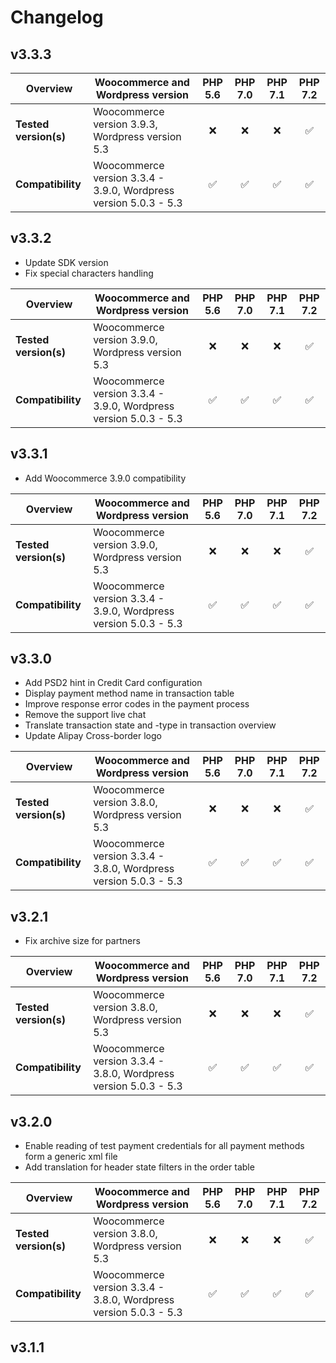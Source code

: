 # Changelog

## v3.3.3

| Overview | Woocommerce and Wordpress version | PHP 5.6 | PHP 7.0 | PHP 7.1 | PHP 7.2 |  
|-----------------------|------------------------------------------------------------------|:-------:|:-------:|:-------:|:-------:|  
| __Tested version(s)__ | Woocommerce version 3.9.3, Wordpress version 5.3 | :x: | :x: | :x: | ✅ |  
| __Compatibility__ | Woocommerce version 3.3.4 - 3.9.0, Wordpress version 5.0.3 - 5.3 | ✅ | ✅ | ✅ | ✅ | 

## v3.3.2

*   Update SDK version
*   Fix special characters handling

| Overview | Woocommerce and Wordpress version | PHP 5.6 | PHP 7.0 | PHP 7.1 | PHP 7.2 |  
|-----------------------|------------------------------------------------------------------|:-------:|:-------:|:-------:|:-------:|  
| __Tested version(s)__ | Woocommerce version 3.9.0, Wordpress version 5.3 | :x: | :x: | :x: | ✅ |  
| __Compatibility__ | Woocommerce version 3.3.4 - 3.9.0, Wordpress version 5.0.3 - 5.3 | ✅ | ✅ | ✅ | ✅ | 

## v3.3.1

*   Add Woocommerce 3.9.0 compatibility

| Overview | Woocommerce and Wordpress version | PHP 5.6 | PHP 7.0 | PHP 7.1 | PHP 7.2 |  
|-----------------------|------------------------------------------------------------------|:-------:|:-------:|:-------:|:-------:|  
| __Tested version(s)__ | Woocommerce version 3.9.0, Wordpress version 5.3 | :x: | :x: | :x: | ✅ |  
| __Compatibility__ | Woocommerce version 3.3.4 - 3.9.0, Wordpress version 5.0.3 - 5.3 | ✅ | ✅ | ✅ | ✅ | 

## v3.3.0

*   Add PSD2 hint in Credit Card configuration 
*   Display payment method name in transaction table 
*   Improve response error codes in the payment process 
*   Remove the support live chat 
*   Translate transaction state and -type in transaction overview 
*   Update Alipay Cross-border logo 

| Overview | Woocommerce and Wordpress version | PHP 5.6 | PHP 7.0 | PHP 7.1 | PHP 7.2 |  
|-----------------------|------------------------------------------------------------------|:-------:|:-------:|:-------:|:-------:|  
| __Tested version(s)__ | Woocommerce version 3.8.0, Wordpress version 5.3 | :x: | :x: | :x: | ✅ |  
| __Compatibility__ | Woocommerce version 3.3.4 - 3.8.0, Wordpress version 5.0.3 - 5.3 | ✅ | ✅ | ✅ | ✅ | 

## v3.2.1

*   Fix archive size for partners

| Overview | Woocommerce and Wordpress version | PHP 5.6 | PHP 7.0 | PHP 7.1 | PHP 7.2 |  
|-----------------------|------------------------------------------------------------------|:-------:|:-------:|:-------:|:-------:|  
| __Tested version(s)__ | Woocommerce version 3.8.0, Wordpress version 5.3 | :x: | :x: | :x: | ✅ |  
| __Compatibility__ | Woocommerce version 3.3.4 - 3.8.0, Wordpress version 5.0.3 - 5.3 | ✅ | ✅ | ✅ | ✅ | 

## v3.2.0

*   Enable reading of test payment credentials for all payment methods form a generic xml file
*   Add translation for header state filters in the order table

| Overview | Woocommerce and Wordpress version | PHP 5.6 | PHP 7.0 | PHP 7.1 | PHP 7.2 |  
|-----------------------|------------------------------------------------------------------|:-------:|:-------:|:-------:|:-------:|  
| __Tested version(s)__ | Woocommerce version 3.8.0, Wordpress version 5.3 | :x: | :x: | :x: | ✅ |  
| __Compatibility__ | Woocommerce version 3.3.4 - 3.8.0, Wordpress version 5.0.3 - 5.3 | ✅ | ✅ | ✅ | ✅ | 

## v3.1.1
